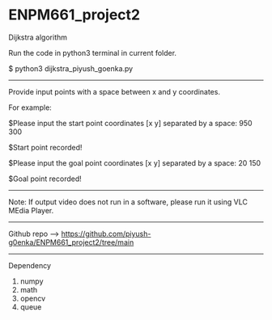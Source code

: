# ENPM661_project2
Dijkstra algorithm


Run the code in python3 terminal in current folder.

$ python3 dijkstra_piyush_goenka.py

--------------------------------------------------------------------------------------------------------

Provide input points with a space between x and y coordinates. 

For example:

$Please input the start point coordinates [x y] separated by a space: 950 300

$Start point recorded!

$Please input the goal point coordinates [x y] separated by a space: 20 150

$Goal point recorded!

--------------------------------------------------------------------------------------------------------

Note: If output video does not run in a software, please run it using VLC MEdia Player.

--------------------------------------------------------------------------------------------------------

Github repo --> https://github.com/piyush-g0enka/ENPM661_project2/tree/main

--------------------------------------------------------------------------------------------------------

Dependency

1. numpy
2. math
3. opencv
4. queue

